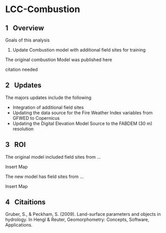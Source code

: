 # LCC-Combustion

## 1   Overview


Goals of this analysis
1. Update Combustion model with additional field sites for training

The original combustion Model was published here

citation needed

## 2   Updates

The majors updates include the following
- Integration of additional field sites
- Updating the data source for the Fire Weather Index variables from GFWED to Copernicus
- Updating the Digital Elevation Model Source to the FABDEM (30 m) resolution

## 3   ROI

The original model included field sites from ...

Insert Map

The new model has field sites from ...

Insert Map


## 4   Citaitions


Gruber, S., & Peckham, S. (2009). Land-surface parameters and objects in hydrology. In Hengl & Reuter, Geomorphometry: Concepts, Software, Applications.
